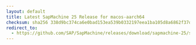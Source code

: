 ```yaml
---
layout: default
title: Latest SapMachine 25 Release for macos-aarch64
checksum: sha256 338d9bc374ca6e0bad153ea539b0332197eea1ba105d8a6862f37dd2f2f684d8
redirect_to:
  - https://github.com/SAP/SapMachine/releases/download/sapmachine-25/sapmachine-jdk-25_macos-aarch64_bin.tar.gz
---
```


